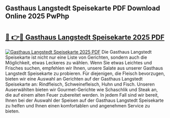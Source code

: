 ## Gasthaus Langstedt Speisekarte PDF Download Online 2025 PwPhp

# <h2><a href="http://gccnob.nevu.top/?p=Gasthaus+Langstedt+Speisekarte">🔗 👉🔴 Gasthaus Langstedt Speisekarte 2025 PDF</a></h2>

[![Gasthaus Langstedt Speisekarte 2025 PDF](https://i.imgur.com/dBaPXMq.png)](http://gccnob.nevu.top/?p=Gasthaus+Langstedt+Speisekarte)
Die Gasthaus Langstedt Speisekarte ist nicht nur eine Liste von Gerichten, sondern auch die Möglichkeit, etwas Leckeres zu wählen. Wenn Sie etwas Leichtes und Frisches suchen, empfehlen wir Ihnen, unsere Salate aus unserer Gasthaus Langstedt Speisekarte zu probieren. Für diejenigen, die Fleisch bevorzugen, bieten wir eine Auswahl an Gerichten auf der Gasthaus Langstedt Speisekarte an: Rindfleisch, Schweinefleisch, Huhn und Fisch. Unseren Auserwählten bieten wir Gourmet-Gerichte wie Schaschlik und Steak an, die auf einem alten Feuer zubereitet werden. In jedem Fall sind wir bereit, Ihnen bei der Auswahl der Speisen auf der Gasthaus Langstedt Speisekarte zu helfen und Ihnen einen komfortablen und angenehmen Service zu bieten.
